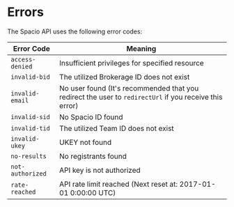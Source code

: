 # Errors

The Spacio API uses the following error codes:


Error Code | Meaning
---------- | -------
`access-denied` | Insufficient privileges for specified resource
`invalid-bid` | The utilized Brokerage ID does not exist
`invalid-email` | No user found (It's recommended that you redirect the user to `redirectUrl` if you receive this error)
`invalid-sid` | No Spacio ID found
`invalid-tid` | The utilized Team ID does not exist
`invalid-ukey` | UKEY not found
`no-results` | No registrants found
`not-authorized` | API key is not authorized
`rate-reached` | API rate limit reached (Next reset at: 2017-01-01 0:00:00 UTC)

